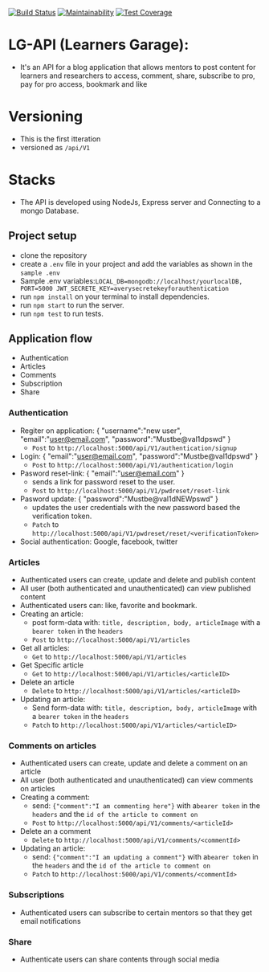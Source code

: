 
[![Build Status](https://travis-ci.com/jamesbeamie/LG-api.svg?branch=develop)](https://travis-ci.com/jamesbeamie/LG-api)
[![Maintainability](https://api.codeclimate.com/v1/badges/bafc52f1778a7280814b/maintainability)](https://codeclimate.com/github/jamesbeamie/LG-api/maintainability)
[![Test Coverage](https://api.codeclimate.com/v1/badges/bafc52f1778a7280814b/test_coverage)](https://codeclimate.com/github/jamesbeamie/LG-api/test_coverage)
# LG-API (Learners Garage):
- It's an API for a blog application that allows mentors to post content
for learners and researchers to access, comment, share, subscribe to pro, pay for pro access, bookmark and like
# Versioning
- This is the first itteration
- versioned as `/api/V1`
# Stacks
- The API is developed using NodeJs, Express server and Connecting to a mongo Database.
## Project setup
- clone the repository
- create a `.env` file in your project and add the variables as shown in the `sample .env` 
- Sample .env variables:`
LOCAL_DB=mongodb://localhost/yourlocalDB,
PORT=5000
JWT_SECRETE_KEY=averysecretekeyforauthentication `
- run `npm install` on your terminal to install dependencies.
- run `npm start` to run the server.
- run `npm test` to run tests.
## Application flow
- Authentication
- Articles
- Comments
- Subscription
- Share
### Authentication
- Regiter on application:
    {
      "username":"new user",
      "email":"user@email.com",
      "password":"Mustbe@val1dpswd"
    }
    - `Post` to `http://localhost:5000/api/V1/authentication/signup`
- Login: {
      "email":"user@email.com",
      "password":"Mustbe@val1dpswd"
    }
   - `Post` to `http://localhost:5000/api/V1/authentication/login`
- Pasword reset-link: {
      "email":"user@email.com"
    }
    - sends a link for password reset to the user.
   - `Post` to `http://localhost:5000/api/V1/pwdreset/reset-link`
- Pasword update: {
      "password":"Mustbe@val1dNEWpswd"
    }
    - updates the user credentials with the new password based the verification token.
   - `Patch` to `http://localhost:5000/api/V1/pwdreset/reset/<verificationToken>`
- Social authentication: Google, facebook, twitter
### Articles
- Authenticated users can create, update and delete and publish content
- All user (both authenticated and unauthenticated) can view published content
- Authenticated users can: like, favorite and bookmark.
- Creating an article:
  - post form-data with: `title, description, body, articleImage` with a `bearer token` in the `headers` 
   - `Post` to `http://localhost:5000/api/V1/articles`
- Get all articles:
   - `Get` to `http://localhost:5000/api/V1/articles`
- Get Specific article
   - `Get` to `http://localhost:5000/api/V1/articles/<articleID>`
- Delete an article
   - `Delete` to `http://localhost:5000/api/V1/articles/<articleID>`
- Updating an article:
  - Send form-data with: `title, description, body, articleImage` with a `bearer token` in the `headers` 
   - `Patch` to `http://localhost:5000/api/V1/articles/<articleID>`
### Comments on articles
- Authenticated users can create, update and delete a comment on an article
- All user (both authenticated and unauthenticated) can view comments on articles
- Creating a comment:
  - send: `{"comment":"I am commenting here"}` with a`bearer token` in the `headers` and the `id of the article to comment on` 
   - `Post` to `http://localhost:5000/api/V1/comments/<articleId>`
- Delete an a comment
   - `Delete` to `http://localhost:5000/api/V1/comments/<commentId>`
- Updating an article:
  - send: `{"comment":"I am updating a comment"}` with a`bearer token` in the `headers` and the `id of the article to comment on` 
   - `Patch` to `http://localhost:5000/api/V1/comments/<commentId>`
### Subscriptions
- Authenticated users can subscribe to certain mentors so that they get email notifications 
### Share
- Authenticate users can share contents through social media
